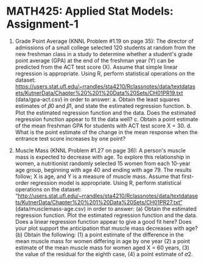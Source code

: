 # MATH425: Applied Stat Models: Assignment-1

1. Grade Point Average (KNNL Problem #1.19 on page 35): The director of admissions of
a small college selected 120 students at random from the new freshman class in a study
to determine whether a student's grade point average (GPA) at the end of the freshman
year (Y) can be predicted from the ACT test score (X). Assume that simple linear regression
is appropriate.
Using R, perform statistical operations on the dataset: 
https://users.stat.ufl.edu/~rrandles/sta4210/Rclassnotes/data/textdatasets/KutnerData/Chapter%20%201%20Data%20Sets/CH01PR19.txt (data/gpa-act.csv) in order to answer:
  a. Obtain the least squares estimates of 𝛽0 and 𝛽1, and state the estimated regression function.
  b. Plot the estimated regression function and the data. Does the estimated regression function appear to fit the data well?
  c. Obtain a point estimate of the mean freshman GPA for students with ACT test score X = 30.
  d. What is the point estimate of the change in the mean response when the entrance test score increases by one point?

3. Muscle Mass (KNNL Problem #1.27 on page 36): A person's muscle mass is expected to
decrease with age. To explore this relationship in women, a nutritionist randomly selected
15 women from each 10-year age group, beginning with age 40 and ending with age 79.
The results follow; X is age, and Y is a measure of muscle mass. Assume that first-order
regression model is appropriate.
Using R, perform statistical operations on the dataset: 
“http://users.stat.ufl.edu/~rrandles/sta4210/Rclassnotes/data/textdatasets/KutnerData/Chapter%20%201%20Data%20Sets/CH01PR27.txt” (data/musclemass-age.csv) in order to answer:
  (a) Obtain the estimated regression function. Plot the estimated regression function and
      the data. Does a linear regression function appear to give a good fit here? Does your plot
      support the anticipation that muscle mass decreases with age?
   (b) Obtain the following:
       (1) a point estimate of the difference in the mean muscle mass for women differing in age by one year
       (2) a point estimate of the mean muscle mass for women aged X = 60 years,
       (3) the value of the residual for the eighth case,
       (4) a point estimate of 𝜎2.
   


